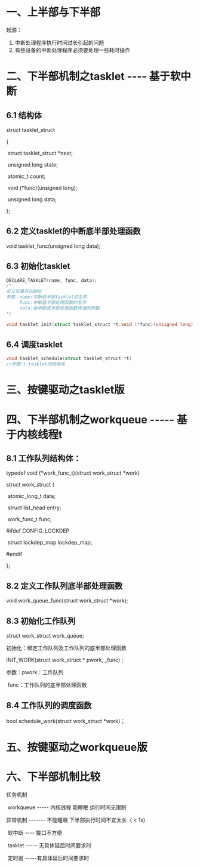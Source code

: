 # 一、上半部与下半部

起源：

1. 中断处理程序执行时间过长引起的问题
2. 有些设备的中断处理程序必须要处理一些耗时操作

# 二、下半部机制之tasklet ---- 基于软中断

## 6.1 结构体

struct tasklet_struct

{

​	struct tasklet_struct *next;

​	unsigned long state;

​	atomic_t count;

​	void (*func)(unsigned long);

​	unsigned long data;

};

## 6.2 定义tasklet的中断底半部处理函数

void tasklet_func(unsigned long data);

## 6.3 初始化tasklet

```c
DECLARE_TASKLET(name, func, data);
/*
定义变量并初始化
参数：name:中断底半部tasklet的名称
	 Func:中断底半部处理函数的名字
	 data:给中断底半部处理函数传递的参数
*/
```

```c
void tasklet_init(struct tasklet_struct *t,void (*func)(unsigned long), unsigned long data)
```

## 6.4 调度tasklet

```c
void tasklet_schedule(struct tasklet_struct *t)
//参数:t:tasklet的结构体
```

# 三、按键驱动之tasklet版

# 四、下半部机制之workqueue  ----- 基于内核线程t

## 8.1 工作队列结构体：

typedef void (*work_func_t)(struct work_struct  *work)

struct work_struct {

​		atomic_long_t data;

​		struct list_head entry;

​		work_func_t func;

\#ifdef CONFIG_LOCKDEP

​			struct lockdep_map lockdep_map;

\#endif

};

## 8.2 定义工作队列底半部处理函数

 void work_queue_func(struct work_struct  *work);

## 8.3 初始化工作队列

struct work_struct  work_queue;

初始化：绑定工作队列及工作队列的底半部处理函数

 INIT_WORK(struct work_struct * pwork, _func)	;

参数：pwork：工作队列

​	 	func：工作队列的底半部处理函数

## 8.4 工作队列的调度函数

bool schedule_work(struct work_struct *work)；

# 五、按键驱动之workqueue版



# 六、下半部机制比较

任务机制

​	workqueue  ----- 内核线程  能睡眠  运行时间无限制

异常机制  -------  不能睡眠  下半部执行时间不宜太长（ < 1s)

​	软中断  ----  接口不方便

​	tasklet  ----- 无具体延后时间要求时

​	定时器  -----有具体延后时间要求时



